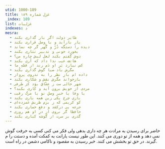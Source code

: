 ```yaml
---
utid: 1000-189
title: غزل شماره ۱۸۹
_index: 189
list: غزلیات
indexes: د
mesra:
  - طایر دولت اگر بار گذاری بکند
  - یار بازآید و با وصل قراری بکند
  - دیده را دستگه دُرّ و گُهر گر چه نماند
  - بخورد خونی و تدبیر نثاری بکند
  - دوش گفتم بکند لعل لبش چارهِ من؟
  - هاتف غیب ندا داد که آری بکند
  - کس نیارد بَرِ او دَم زند از قصّهِ ما
  - مگرش باد صبا گوش گذاری بکُند
  - داده ام بازِ نظر را به تذروی پرواز
  - بازخواند مگرش نقش و شکاری بکند
  - شهر خالی ست ز عشّاق بوَد کز طرفی
  - مردی از خویش برون آید و کاری بکند؟
  - یا وفا یا خبر وصلِ تو یا مرگ رقیب
  - بازی چرخ یکی زین همه باری بکند
  - کو کریمی که ز بزم طربش غمزده‌ای
  - جرعه یی درکشد و دفعِ خماری بکند
  - حافظا گر نروی از درِ او هم روزی
  - گذری بر سرت از گوشه کناری بکند
---
```

حاضر برای رسیدن به مرادت هر چه داری بدهی ولی فکر می کنی کسی به حرفت گوش نمی دهد و همه از تو دوری می کنند. این طور نیست یارانت به کمکت آمده و دستت را م گیرند. در حق تو بخشش می کنند. خبر رسیدن به مقصود و ناکامی دشمن در راه است.
